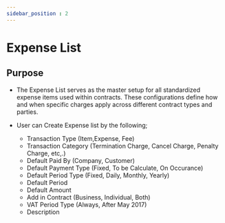 ```yaml
---
sidebar_position : 2
---
```


# Expense List

## Purpose

  - The Expense List serves as the master setup for all standardized expense items used within contracts. These configurations define how and when specific charges apply across different contract types and parties.

  - User can Create Expense list by the following;

    - Transaction Type (Item,Expense, Fee)
    - Transaction Category (Termination Charge, Cancel Charge, Penalty Charge, etc,.)
    - Default Paid By (Company, Customer)
    - Default Payment Type (Fixed, To be Calculate, On Occurance)
    - Default Period Type (Fixed, Daily, Monthly, Yearly)
    - Default Period
    - Default Amount
    - Add in Contract (Business, Individual, Both)
    - VAT Period Type (Always, After May 2017)
    - Description